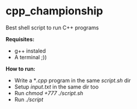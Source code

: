 # cpp_championship
Best shell script to run C++ programs

**Requisites:**
- g++ instaled
- A terminal ;))

**How to run:**
- Write a **.cpp* program in the same *script.sh* dir
- Setup *input.txt* in the same dir too
- Run *chmod +777 ./script.sh*
- Run *./script*